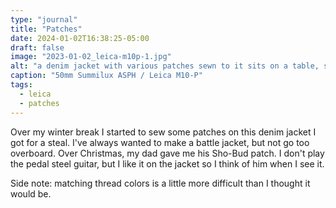 ```yaml
---
type: "journal"
title: "Patches"
date: 2024-01-02T16:38:25-05:00
draft: false
image: "2023-01-02_leica-m10p-1.jpg"
alt: "a denim jacket with various patches sewn to it sits on a table, surrounded by other sewing materials"
caption: "50mm Summilux ASPH / Leica M10-P"
tags:
  - leica
  - patches
---
```


Over my winter break I started to sew some patches on this denim jacket I got for a steal. I've always wanted to make a battle jacket, but not go too overboard. Over Christmas, my dad gave me his Sho-Bud patch. I don't play the pedal steel guitar, but I like it on the jacket so I think of him when I see it.

Side note: matching thread colors is a little more difficult than I thought it would be.
